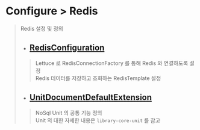 # Configure > Redis
> Redis 설정 및 정의
> - ## [RedisConfiguration](./src/main/java/run/freshr/common/configurations/RedisConfiguration.java)
>> Lettuce 로 RedisConnectionFactory 를 통해 Redis 와 연결하도록 설정  
>> Redis 데이터를 저장하고 조회하는 RedisTemplate 설정
> - ## [UnitDocumentDefaultExtension](./src/main/java/run/freshr/common/extensions/unit/UnitDocumentDefaultExtension.java)
>> NoSql Unit 의 공통 기능 정의  
>> Unit 의 대한 자세한 내용은 `library-core-unit` 를 참고